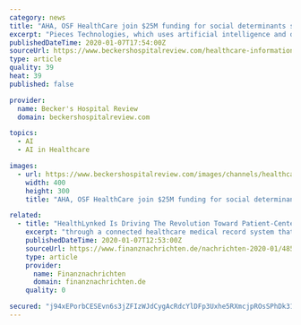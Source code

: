 ```yaml
---
category: news
title: "AHA, OSF HealthCare join $25M funding for social determinants software"
excerpt: "Pieces Technologies, which uses artificial intelligence and data analytics to connect healthcare organizations with social services providers, closed a $25.7 million fundraise led by the American Hospital Association's Innovation Development Fund. Existing investors Peoria, Ill.-based OSF HealthCare and Dallas-based Children's Health also ..."
publishedDateTime: 2020-01-07T17:54:00Z
sourceUrl: https://www.beckershospitalreview.com/healthcare-information-technology/aha-osf-healthcare-join-25m-funding-for-social-determinants-software.html
type: article
quality: 39
heat: 39
published: false

provider:
  name: Becker's Hospital Review
  domain: beckershospitalreview.com

topics:
  - AI
  - AI in Healthcare

images:
  - url: https://www.beckershospitalreview.com/images/channels/healthcare-information-technology/6.jpg
    width: 400
    height: 300
    title: "AHA, OSF HealthCare join $25M funding for social determinants software"

related:
  - title: "HealthLynked Is Driving The Revolution Toward Patient-Centered Medicine; HealthLynked Network Is Transforming The Way Healthcare Data Is Shared."
    excerpt: "through a connected healthcare medical record system that is patient centered, the platform provides, third, personalized medical recommendations using artificial intelligence (AI). HealthLynked tackles some of the biggest problems in the healthcare system--finding appropriate healthcare providers, scheduling appointments, slow check-ins ..."
    publishedDateTime: 2020-01-07T12:53:00Z
    sourceUrl: https://www.finanznachrichten.de/nachrichten-2020-01/48548492-healthlynked-is-driving-the-revolution-toward-patient-centered-medicine-healthlynked-network-is-transforming-the-way-healthcare-data-is-shared-296.htm
    type: article
    provider:
      name: Finanznachrichten
      domain: finanznachrichten.de
    quality: 0

secured: "j94xEPorbCESEvn6s3jZFIzWJdCygAcRdcYlDFp3Uxhe5RXmcjpROsSPhDk31jjb5sot+4V5TkY2y5q19efSml0ZUomkRSSBxbNiLetmsfp/9iBv5dcVBqFkH29hXWDcIGXLP/psl5e9al9hc9U3Gmrr5HP+xRbUi2EkLK39dOoWO8N6fRka9j+ROuuXeGbnzRejCUQR4slwuxJ9Qn33SYuWc3q/NO+kUsrVJ8rqfkGnvm8DGzIn0LH5sf42nJnnC+cdcpnn1TBvBB36FdnQmg==;hFdnWiKzeUSTCVAlr/hL2w=="
---
```


